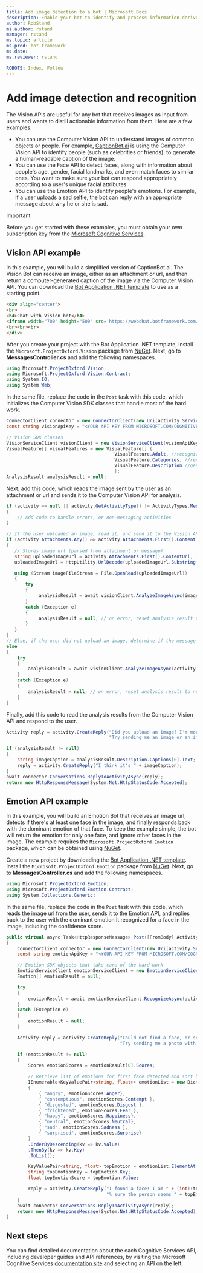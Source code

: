 ```yaml
---
title: Add image detection to a bot | Microsoft Docs
description: Enable your bot to identify and process information derived from images through various APIs available in the Bot Framework and Cognitive Services.
author: RobStand
ms.author: rstand
manager: rstand
ms.topic: article
ms.prod: bot-framework
ms.date: 
ms.reviewer: rstand

ROBOTS: Index, Follow
---
```


# Add image detection and recognition

The Vision APIs are useful for any bot that receives images as input from users and wants to distill actionable information from them. Here are a few examples:

- You can use the Computer Vision API to understand images of common objects or people. For example, <a href="https://www.captionbot.ai/" target="_blank">CaptionBot.ai</a> is using the Computer Vision API to identify people (such as celebrities or friends), to generate a human-readable caption of the image.
- You can use the Face API to detect faces, along with information about people's age, gender, facial landmarks, and even match faces to similar ones. You want to make sure your bot can respond appropriately according to a user's unique facial attributes.  
- You can use the Emotion API to identify people's emotions. For example, if a user uploads a sad selfie, the bot can reply with an appropriate message about why he or she is sad.

> [!IMPORTANT]
Before you get started with these examples, you must obtain your own subscription key from the <a href="https://www.microsoft.com/cognitive-services/" target="_blank">Microsoft Cognitive Services</a>. 


## Vision API example

In this example, you will build a simplified version of CaptionBot.ai. The Vision Bot can receive an image, either as an attachment or url, and then return a computer-generated caption of the image via the Computer Vision API. You can download the <a href="http://aka.ms/bf-bc-vstemplate" target="_blank">Bot Application .NET template</a> to use as a starting point.

```html
<div align="center">
<br>
<h4>Chat with Vision bot</h4>
<iframe width="700" height="500" src='https://webchat.botframework.com/embed/visionbot?s=PHyAulBypcw.cwA.my0.pPuhVC0VqtOR4yIVkVjFXwjc9HUTsrQ2WHcYvQkFjGE'></iframe>
<br><br><br>
</div>
```

After you create your project with the Bot Application .NET template, install the `Microsoft.ProjectOxford.Vision` package from <a href="https://www.nuget.org/packages/Microsoft.ProjectOxford.Vision/" target="_blank">NuGet</a>. 
Next, go to **MessagesController.cs** and add the following namespaces.

```cs
using Microsoft.ProjectOxford.Vision;
using Microsoft.ProjectOxford.Vision.Contract;
using System.IO;
using System.Web;
```

In the same file, replace the code in the `Post` task with this code, which initializes the Computer Vision SDK classes that handle most of the hard work.  

```cs
ConnectorClient connector = new ConnectorClient(new Uri(activity.ServiceUrl));
const string visionApiKey = "<YOUR API KEY FROM MICROSOFT.COM/COGNITIVE>";

// Vision SDK classes
VisionServiceClient visionClient = new VisionServiceClient(visionApiKey);
VisualFeature[] visualFeatures = new VisualFeature[] {
                                        VisualFeature.Adult, //recognize adult content
                                        VisualFeature.Categories, //recognize image features
                                        VisualFeature.Description //generate image caption
                                        };
AnalysisResult analysisResult = null;
```

Next, add this code, which reads the image sent by the user as an attachment or url and sends it to the Computer Vision API for analysis.   

```cs
if (activity == null || activity.GetActivityType() != ActivityTypes.Message)
{
    // Add code to handle errors, or non-messaging activities
}

// If the user uploaded an image, read it, and send it to the Vision API
if (activity.Attachments.Any() && activity.Attachments.First().ContentType.Contains("image"))
{
   // Stores image url (parsed from attachment or message)
   string uploadedImageUrl = activity.Attachments.First().ContentUrl; ;
   uploadedImageUrl = HttpUtility.UrlDecode(uploadedImageUrl.Substring(uploadedImageUrl.IndexOf("file=") + 5));

   using (Stream imageFileStream = File.OpenRead(uploadedImageUrl))
   {
       try
       {
            analysisResult = await visionClient.AnalyzeImageAsync(imageFileStream, visualFeatures);
       }
       catch (Exception e)
       {
            analysisResult = null; // on error, reset analysis result to null
       }
   }
}
// Else, if the user did not upload an image, determine if the message contains a url, and send it to the Vision API
else
{
    try
    {
        analysisResult = await visionClient.AnalyzeImageAsync(activity.Text, visualFeatures);
    }
    catch (Exception e)
    {
        analysisResult = null; // on error, reset analysis result to null
    }
}           
```

Finally, add this code to read the analysis results from the Computer Vision API and respond to the user.

```cs
Activity reply = activity.CreateReply("Did you upload an image? I'm more of a visual person. " +
                                      "Try sending me an image or an image url"); // default reply

if (analysisResult != null)
{
    string imageCaption = analysisResult.Description.Captions[0].Text;
    reply = activity.CreateReply("I think it's " + imageCaption);
}
await connector.Conversations.ReplyToActivityAsync(reply);
return new HttpResponseMessage(System.Net.HttpStatusCode.Accepted);
```

## Emotion API example

In this example, you will build an Emotion Bot that receives an image url, detects if there's at least one face in the image, and finally responds back with the dominant emotion of that face. To keep the example simple, the bot will return the emotion for only one face, and ignore other faces in the image. The example requires the `Microsoft.ProjectOxford.Emotion` package, which can be obtained using <a href="https://www.nuget.org/packages/Microsoft.ProjectOxford.Vision/" target="_blank">NuGet</a>.

Create a new project by downloading the <a href="http://aka.ms/bf-bc-vstemplate" target="_blank">Bot Application .NET template</a>. Install the `Microsoft.ProjectOxford.Emotion` package from <a href="https://www.nuget.org/packages/Microsoft.ProjectOxford.Vision/" target="_blank">NuGet</a>. 
Next, go to **MessagesController.cs** and add the following namespaces.

```cs
using Microsoft.ProjectOxford.Emotion;
using Microsoft.ProjectOxford.Emotion.Contract;
using System.Collections.Generic;
```

In the same file, replace the code in the `Post` task with this code, which reads the image url from the user, sends it to the Emotion API, and replies back to the user with the dominant emotion it recognized for a face in the image, including the confidence score.

```cs
public virtual async Task<HttpResponseMessage> Post([FromBody] Activity activity)
{
    ConnectorClient connector = new ConnectorClient(new Uri(activity.ServiceUrl));
    const string emotionApiKey = "<YOUR API KEY FROM MICROSOFT.COM/COGNITIVE>";

    // Emotion SDK objects that take care of the hard work
    EmotionServiceClient emotionServiceClient = new EmotionServiceClient(emotionApiKey);
    Emotion[] emotionResult = null;

    try
    {
        emotionResult = await emotionServiceClient.RecognizeAsync(activity.Text);
    }
    catch (Exception e)
    {
        emotionResult = null;
    }

    Activity reply = activity.CreateReply("Could not find a face, or something went wrong. " +
                                          "Try sending me a photo with a face");

    if (emotionResult != null)
    {
        Scores emotionScores = emotionResult[0].Scores;

        // Retrieve list of emotions for first face detected and sort by emotion score (desc)
        IEnumerable<KeyValuePair<string, float>> emotionList = new Dictionary<string, float>()
        {
            { "angry", emotionScores.Anger},
            { "contemptuous", emotionScores.Contempt },
            { "disgusted", emotionScores.Disgust },
            { "frightened", emotionScores.Fear },
            { "happy", emotionScores.Happiness},
            { "neutral", emotionScores.Neutral},
            { "sad", emotionScores.Sadness },
            { "surprised", emotionScores.Surprise}   
        }
        .OrderByDescending(kv => kv.Value)
        .ThenBy(kv => kv.Key)
        .ToList();

        KeyValuePair<string, float> topEmotion = emotionList.ElementAt(0);
        string topEmotionKey = topEmotion.Key;
        float topEmotionScore = topEmotion.Value;

        reply = activity.CreateReply("I found a face! I am " + (int)(topEmotionScore*100) +
                                     "% sure the person seems " + topEmotionKey);
    }   
    await connector.Conversations.ReplyToActivityAsync(reply);
    return new HttpResponseMessage(System.Net.HttpStatusCode.Accepted);
}
```
## Next steps
You can find detailed documentation about the each Cognitive Services API, including developer guides and API references, by visiting the Microsoft Cognitive Services <a href="https://docs.microsoft.com/en-us/azure/cognitive-services/" target="_blank">documentation site</a> and selecting an API on the left.
